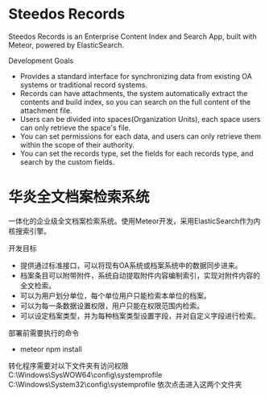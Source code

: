 # Steedos Records

Steedos Records is an Enterprise Content Index and Search App, built with Meteor, powered by ElasticSearch.

Development Goals
- Provides a standard interface for synchronizing data from existing OA systems or traditional record systems.
- Records can have attachments, the system automatically extract the contents and build index, so you can search on the full content of the attachment file.
- Users can be divided into spaces(Organization Units), each space users can only retrieve the space's file.
- You can set permissions for each data, and users can only retrieve them within the scope of their authority.
- You can set the records type, set the fields for each records type, and search by the custom fields.

# 华炎全文档案检索系统

一体化的企业级全文档案检索系统。使用Meteor开发，采用ElasticSearch作为内核搜索引擎。

开发目标
- 提供通过标准接口，可以将现有OA系统或档案系统中的数据同步进来。
- 档案条目可以附带附件，系统自动提取附件内容编制索引，实现对附件内容的全文检索。
- 可以为用户划分单位，每个单位用户只能检索本单位的档案。
- 可以为每一条数据设置权限，用户只能在权限范围内检索。
- 可以设定档案类型，并为每种档案类型设置字段，并对自定义字段进行检索。


部署前需要执行的命令
- meteor npm install

转化程序需要对以下文件夹有访问权限
C:\Windows\SysWOW64\config\systemprofile
C:\Windows\System32\config\systemprofile
依次点击进入这两个文件夹